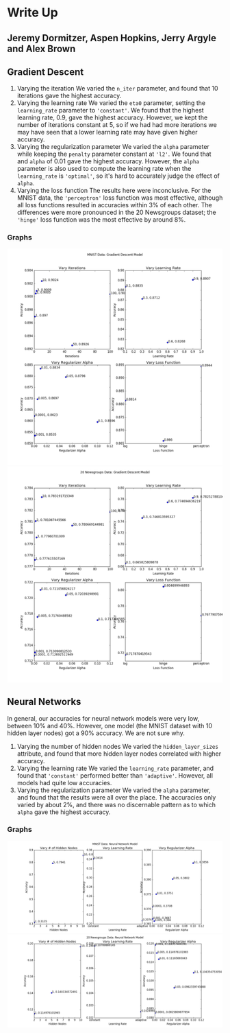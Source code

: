 # Write Up
## Jeremy Dormitzer, Aspen Hopkins, Jerry Argyle and Alex Brown

## Gradient Descent
1. Varying the iteration
We varied the `n_iter` parameter, and found that 10 iterations gave the highest accuracy.
2. Varying the learning rate
We varied the `eta0` parameter, setting the `learning_rate` parameter to `'constant'`. We found that the highest learning rate, 0.9, gave the highest accuracy. However, we kept the number of iterations constant at 5, so if we had had more iterations we may have seen that a lower learning rate may have given higher accuracy.
3. Varying the regularization parameter
We varied the `alpha` parameter while keeping the `penalty` parameter constant at `'l2'`. We found that and `alpha` of 0.01 gave the highest accuracy. However, the `alpha` parameter is also used to compute the learning rate when the `learning_rate` is `'optimal'`, so it's hard to accurately judge the effect of `alpha`.
4. Varying the loss function
The results here were inconclusive. For the MNIST data, the `'perceptron'` loss function was most effective, although all loss functions resulted in accuracies within 3% of each other. The differences were more pronounced in the 20 Newsgroups dataset; the `'hinge'` loss function was the most effective by around 8%.

### Graphs
![Gradient Descent: MNIST Data](/images/GD_MNIST.png)
![Gradient Descent: 20 Newsgroups Data](/images/GD_20NG.png)

## Neural Networks
In general, our accuracies for neural network models were very low, between 10% and 40%. However, one model (the MNIST dataset with 10 hidden layer nodes) got a 90% accuracy. We are not sure why.

1. Varying the number of hidden nodes
We varied the `hidden_layer_sizes` attribute, and found that more hidden layer nodes correlated with higher accuracy.
2. Varying the learning rate
We varied the `learning_rate` parameter, and found that `'constant'` performed better than `'adaptive'`. However, all models had quite low accuracies.
3. Varying the regularization parameter
We varied the `alpha` parameter, and found that the results were all over the place. The accuracies only varied by about 2%, and there was no discernable pattern as to which `alpha` gave the highest accuracy.

### Graphs
![Neural Network: MNIST Data](/images/NN_MNIST.png)
![Neural Network: 20 Newsgroups Data](/images/NN_20NG.png)
